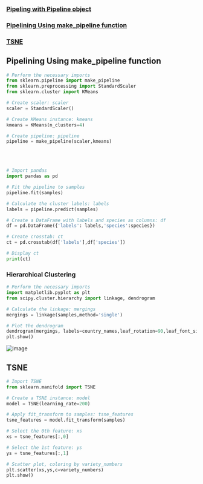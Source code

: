 
### [Pipeling with Pipeline object](/ML/pipeline.ipynb)
### [Pipelining Using make_pipeline function](#pipelining-using-make_pipeline-function)
### [TSNE](#tsne)

## Pipelining Using make_pipeline function
```python
# Perform the necessary imports
from sklearn.pipeline import make_pipeline
from sklearn.preprocessing import StandardScaler
from sklearn.cluster import KMeans

# Create scaler: scaler
scaler = StandardScaler()

# Create KMeans instance: kmeans
kmeans = KMeans(n_clusters=4)

# Create pipeline: pipeline
pipeline = make_pipeline(scaler,kmeans)
```
<br><br>
```python
# Import pandas
import pandas as pd

# Fit the pipeline to samples
pipeline.fit(samples)

# Calculate the cluster labels: labels
labels = pipeline.predict(samples)

# Create a DataFrame with labels and species as columns: df
df = pd.DataFrame({'labels': labels,'species':species})

# Create crosstab: ct
ct = pd.crosstab(df['labels'],df['species'])

# Display ct
print(ct)

```

### Hierarchical Clustering
```python
# Perform the necessary imports
import matplotlib.pyplot as plt
from scipy.cluster.hierarchy import linkage, dendrogram

# Calculate the linkage: mergings
mergings = linkage(samples,method='single')

# Plot the dendrogram
dendrogram(mergings, labels=country_names,leaf_rotation=90,leaf_font_size=6)
plt.show()
```

![image](https://github.com/user-attachments/assets/35f6ab6b-13f2-4d91-9b7f-06d2d3fa2253)


## TSNE
```python
# Import TSNE
from sklearn.manifold import TSNE 

# Create a TSNE instance: model
model = TSNE(learning_rate=200)

# Apply fit_transform to samples: tsne_features
tsne_features = model.fit_transform(samples)

# Select the 0th feature: xs
xs = tsne_features[:,0]

# Select the 1st feature: ys
ys = tsne_features[:,1]

# Scatter plot, coloring by variety_numbers
plt.scatter(xs,ys,c=variety_numbers)
plt.show()

```
